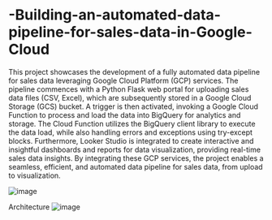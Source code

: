 # -Building-an-automated-data-pipeline-for-sales-data-in-Google-Cloud

This project showcases the development of a fully automated data pipeline for sales data leveraging Google Cloud Platform (GCP) services. The pipeline commences with a Python Flask web portal for uploading sales data files (CSV, Excel), which are subsequently stored in a Google Cloud Storage (GCS) bucket. A trigger is then activated, invoking a Google Cloud Function to process and load the data into BigQuery for analytics and storage. The Cloud Function utilizes the BigQuery client library to execute the data load, while also handling errors and exceptions using try-except blocks. Furthermore, Looker Studio is integrated to create interactive and insightful dashboards and reports for data visualization, providing real-time sales data insights. By integrating these GCP services, the project enables a seamless, efficient, and automated data pipeline for sales data, from upload to visualization.
 
![image](https://github.com/user-attachments/assets/bec99b25-6f3f-4d90-a49d-8001a36b1b77)

Architecture 
![image](https://github.com/user-attachments/assets/20965a52-69de-4e10-9f87-6452d18c482d)


